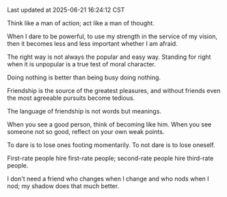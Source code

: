 Last updated at 2025-06-21 16:24:12 CST

Think like a man of action; act like a man of thought.

When I dare to be powerful, to use my strength in the service of my vision, then it becomes less and less important whether I am afraid.

The right way is not always the popular and easy way. Standing for right when it is unpopular is a true test of moral character.

Doing nothing is better than being busy doing nothing.

Friendship is the source of the greatest pleasures, and without friends even the most agreeable pursuits become tedious.

The language of friendship is not words but meanings.

When you see a good person, think of becoming like him. When you see someone not so good, reflect on your own weak points.

To dare is to lose ones footing momentarily. To not dare is to lose oneself.

First-rate people hire first-rate people; second-rate people hire third-rate people.

I don't need a friend who changes when I change and who nods when I nod; my shadow does that much better.

